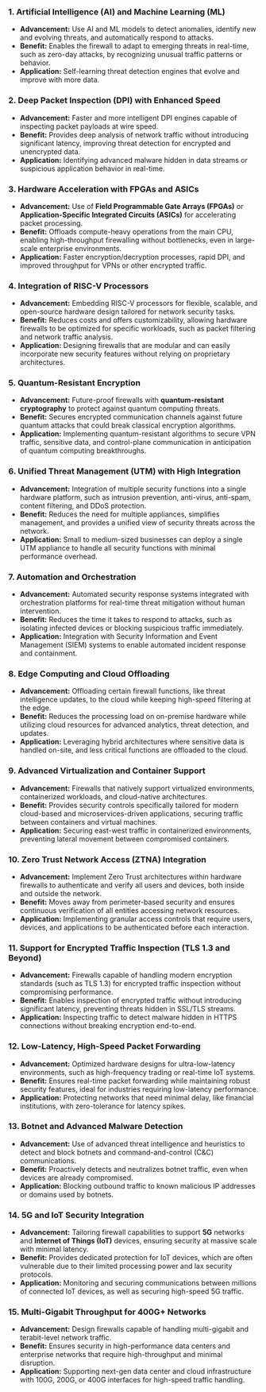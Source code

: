 ### 1. **Artificial Intelligence (AI) and Machine Learning (ML)**
   - **Advancement:** Use AI and ML models to detect anomalies, identify new and evolving threats, and automatically respond to attacks.
   - **Benefit:** Enables the firewall to adapt to emerging threats in real-time, such as zero-day attacks, by recognizing unusual traffic patterns or behavior.
   - **Application:** Self-learning threat detection engines that evolve and improve with more data.

### 2. **Deep Packet Inspection (DPI) with Enhanced Speed**
   - **Advancement:** Faster and more intelligent DPI engines capable of inspecting packet payloads at wire speed.
   - **Benefit:** Provides deep analysis of network traffic without introducing significant latency, improving threat detection for encrypted and unencrypted data.
   - **Application:** Identifying advanced malware hidden in data streams or suspicious application behavior in real-time.

### 3. **Hardware Acceleration with FPGAs and ASICs**
   - **Advancement:** Use of **Field Programmable Gate Arrays (FPGAs)** or **Application-Specific Integrated Circuits (ASICs)** for accelerating packet processing.
   - **Benefit:** Offloads compute-heavy operations from the main CPU, enabling high-throughput firewalling without bottlenecks, even in large-scale enterprise environments.
   - **Application:** Faster encryption/decryption processes, rapid DPI, and improved throughput for VPNs or other encrypted traffic.

### 4. **Integration of RISC-V Processors**
   - **Advancement:** Embedding RISC-V processors for flexible, scalable, and open-source hardware design tailored for network security tasks.
   - **Benefit:** Reduces costs and offers customizability, allowing hardware firewalls to be optimized for specific workloads, such as packet filtering and network traffic analysis.
   - **Application:** Designing firewalls that are modular and can easily incorporate new security features without relying on proprietary architectures.

### 5. **Quantum-Resistant Encryption**
   - **Advancement:** Future-proof firewalls with **quantum-resistant cryptography** to protect against quantum computing threats.
   - **Benefit:** Secures encrypted communication channels against future quantum attacks that could break classical encryption algorithms.
   - **Application:** Implementing quantum-resistant algorithms to secure VPN traffic, sensitive data, and control-plane communication in anticipation of quantum computing breakthroughs.

### 6. **Unified Threat Management (UTM) with High Integration**
   - **Advancement:** Integration of multiple security functions into a single hardware platform, such as intrusion prevention, anti-virus, anti-spam, content filtering, and DDoS protection.
   - **Benefit:** Reduces the need for multiple appliances, simplifies management, and provides a unified view of security threats across the network.
   - **Application:** Small to medium-sized businesses can deploy a single UTM appliance to handle all security functions with minimal performance overhead.

### 7. **Automation and Orchestration**
   - **Advancement:** Automated security response systems integrated with orchestration platforms for real-time threat mitigation without human intervention.
   - **Benefit:** Reduces the time it takes to respond to attacks, such as isolating infected devices or blocking suspicious traffic immediately.
   - **Application:** Integration with Security Information and Event Management (SIEM) systems to enable automated incident response and containment.

### 8. **Edge Computing and Cloud Offloading**
   - **Advancement:** Offloading certain firewall functions, like threat intelligence updates, to the cloud while keeping high-speed filtering at the edge.
   - **Benefit:** Reduces the processing load on on-premise hardware while utilizing cloud resources for advanced analytics, threat detection, and updates.
   - **Application:** Leveraging hybrid architectures where sensitive data is handled on-site, and less critical functions are offloaded to the cloud.

### 9. **Advanced Virtualization and Container Support**
   - **Advancement:** Firewalls that natively support virtualized environments, containerized workloads, and cloud-native architectures.
   - **Benefit:** Provides security controls specifically tailored for modern cloud-based and microservices-driven applications, securing traffic between containers and virtual machines.
   - **Application:** Securing east-west traffic in containerized environments, preventing lateral movement between compromised containers.

### 10. **Zero Trust Network Access (ZTNA) Integration**
   - **Advancement:** Implement Zero Trust architectures within hardware firewalls to authenticate and verify all users and devices, both inside and outside the network.
   - **Benefit:** Moves away from perimeter-based security and ensures continuous verification of all entities accessing network resources.
   - **Application:** Implementing granular access controls that require users, devices, and applications to be authenticated before each interaction.

### 11. **Support for Encrypted Traffic Inspection (TLS 1.3 and Beyond)**
   - **Advancement:** Firewalls capable of handling modern encryption standards (such as TLS 1.3) for encrypted traffic inspection without compromising performance.
   - **Benefit:** Enables inspection of encrypted traffic without introducing significant latency, preventing threats hidden in SSL/TLS streams.
   - **Application:** Inspecting traffic to detect malware hidden in HTTPS connections without breaking encryption end-to-end.

### 12. **Low-Latency, High-Speed Packet Forwarding**
   - **Advancement:** Optimized hardware designs for ultra-low-latency environments, such as high-frequency trading or real-time IoT systems.
   - **Benefit:** Ensures real-time packet forwarding while maintaining robust security features, ideal for industries requiring low-latency performance.
   - **Application:** Protecting networks that need minimal delay, like financial institutions, with zero-tolerance for latency spikes.

### 13. **Botnet and Advanced Malware Detection**
   - **Advancement:** Use of advanced threat intelligence and heuristics to detect and block botnets and command-and-control (C&C) communications.
   - **Benefit:** Proactively detects and neutralizes botnet traffic, even when devices are already compromised.
   - **Application:** Blocking outbound traffic to known malicious IP addresses or domains used by botnets.

### 14. **5G and IoT Security Integration**
   - **Advancement:** Tailoring firewall capabilities to support **5G** networks and **Internet of Things (IoT)** devices, ensuring security at massive scale with minimal latency.
   - **Benefit:** Provides dedicated protection for IoT devices, which are often vulnerable due to their limited processing power and lax security protocols.
   - **Application:** Monitoring and securing communications between millions of connected IoT devices, as well as securing high-speed 5G traffic.

### 15. **Multi-Gigabit Throughput for 400G+ Networks**
   - **Advancement:** Design firewalls capable of handling multi-gigabit and terabit-level network traffic.
   - **Benefit:** Ensures security in high-performance data centers and enterprise networks that require high-throughput and minimal disruption.
   - **Application:** Supporting next-gen data center and cloud infrastructure with 100G, 200G, or 400G interfaces for high-speed traffic handling.
